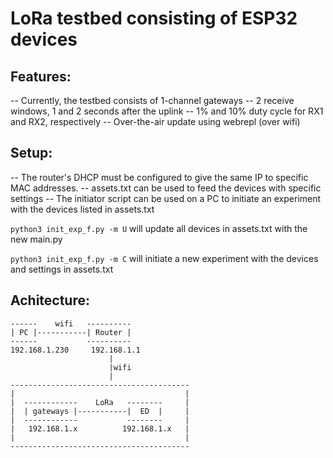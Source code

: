 # LoRa testbed consisting of ESP32 devices

## Features:
-- Currently, the testbed consists of 1-channel gateways
-- 2 receive windows, 1 and 2 seconds after the uplink
-- 1% and 10% duty cycle for RX1 and RX2, respectively
-- Over-the-air update using webrepl (over wifi)

## Setup:
-- The router's DHCP must be configured to give the same IP to specific MAC addresses.
-- assets.txt can be used to feed the devices with specific settings
-- The initiator script can be used on a PC to initiate an experiment with the devices listed in assets.txt

`python3 init_exp_f.py -m U` will update all devices in assets.txt with the new main.py

`python3 init_exp_f.py -m C` will initiate a new experiment with the devices and settings in assets.txt

## Achitecture:
```
------    wifi   ----------
| PC |-----------| Router |
------           ----------
192.168.1.230     192.168.1.1
                      |     
                      |wifi 
                      | 
----------------------------------------
|                                      |
|  ------------    LoRa   --------     |
|  | gateways |-----------|  ED  |     |
|  ------------           --------     |
|   192.168.1.x          192.168.1.x   |
|                                      |
----------------------------------------
```
